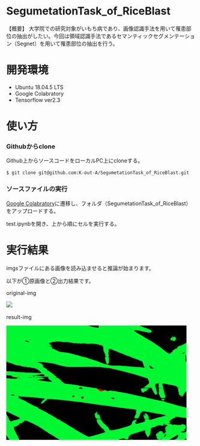 # SegumetationTask_of_RiceBlast
【概要】
大学院での研究対象がいもち病であり、画像認識手法を用いて罹患部位の抽出がしたい。今回は領域認識手法であるセマンティックセグメンテーション（Segnet）を用いて罹患部位の抽出を行う。
   
# 開発環境
- Ubuntu 18.04.5 LTS
- Google Colabratory
- Tensorflow ver2.3
# 使い方
### Githubからclone
Github上からソースコードをローカルPC上にcloneする。
```
$ git clone git@github.com:K-out-A/SegumetationTask_of_RiceBlast.git
```
### ソースファイルの実行
[Google Colabratory](https://colab.research.google.com/notebooks/intro.ipynb?hl=ja#recent=true"Colabratoryへようこそ")に遷移し、フォルダ（SegumetationTask_of_RiceBlast）をアップロードする。

test.ipynbを開き、上から順にセルを実行する。

# 実行結果
imgsファイルにある画像を読み込ませると推論が始まります。

以下が➀原画像と➁出力結果です。

original-img

<img src="https://github.com/K-out-A/SegumetationTask_of_RiceBlast/blob/main/imgs/DSCF1481.png" width="480">

result-img

<img src="https://github.com/K-out-A/SegumetationTask_of_RiceBlast/blob/main/results/DSCF1481_result.png" width="480">
